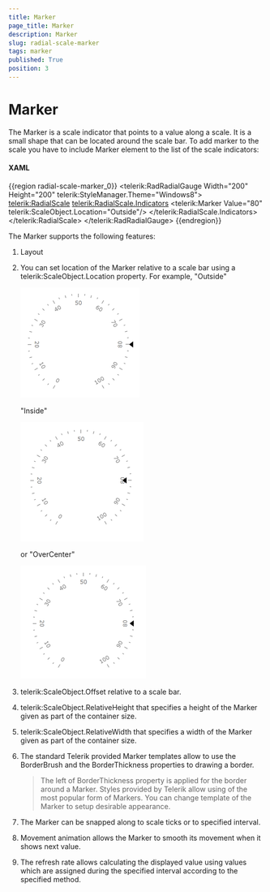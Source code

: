 ```yaml
---
title: Marker
page_title: Marker
description: Marker
slug: radial-scale-marker
tags: marker
published: True
position: 3
---
```


# Marker

The Marker is a scale indicator that points to a value along a scale. It is a small shape that can be located around the scale bar. To add marker to the scale you have to include Marker element to the list of the scale indicators:

#### __XAML__
{{region radial-scale-marker_0}}
	<telerik:RadRadialGauge Width="200" Height="200" telerik:StyleManager.Theme="Windows8">
	    <telerik:RadialScale>
	        <telerik:RadialScale.Indicators>
	            <telerik:Marker Value="80" telerik:ScaleObject.Location="Outside"/>
	        </telerik:RadialScale.Indicators>
	    </telerik:RadialScale>
	</telerik:RadRadialGauge>
{{endregion}}

The Marker supports the following features:

1. Layout 

2. You can set location of the Marker relative to a scale bar using a telerik:ScaleObject.Location property.
	For example, "Outside" 

	![](images/RadialMarkerLocationOutside.png)

	"Inside" 

	![](images/RadialMarkerLocationInside.png)

	or "OverCenter" 

	![](images/RadialMarkerLocationOverCenter.png)

3. telerik:ScaleObject.Offset relative to a scale bar.

4. telerik:ScaleObject.RelativeHeight that specifies a height of the Marker given as part of the container size.

5. telerik:ScaleObject.RelativeWidth that specifies a width of the Marker given as part of the container size.

6. The standard Telerik provided Marker templates allow to use the BorderBrush and the BorderThickness properties to drawing a border. 

	>The left of BorderThickness property is applied for the border around a Marker. Styles provided by Telerik allow using of the most popular form of Markers. You can change template of the Marker to setup desirable appearance.

7. The Marker can be snapped along to scale ticks or to specified interval.

8. Movement animation allows the Marker to smooth its movement when it shows next value.

9. The refresh rate allows calculating the displayed value using values which are assigned during the specified interval according to the specified method.
